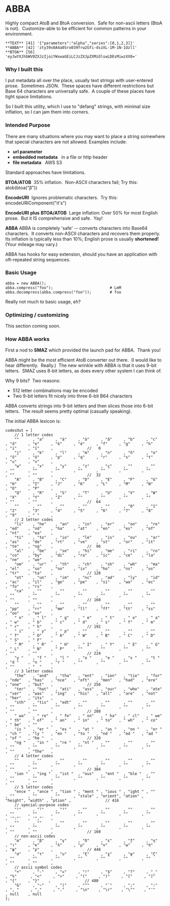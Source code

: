 # ABBA

Highly compact AtoB and BtoA conversion.&nbsp;
Safe for non-ascii letters (BtoA is not).&nbsp;
Customize-able to be efficient for common patterns in your environment.

	**TEXT** [41] '{"parameters":"alpha","series":[0,1,2,3]}'
	**ABBA** [42] 'zty39s0A4a0Sro039frw2Gfi-dszXL-1M-1N-1Ozll'
	**BTOA** [56] 'eyJwYXJhbWV0ZXJzIjoiYWxwaGEiLCJzZXJpZXMiOlswLDEsMiwzXX0='

### Why I built this

I put metadata all over the place, usually text strings with user-entered prose.&nbsp;
Sometimes JSON.&nbsp;
These spaces have different restrictions but Base 64 characters are universally safe.&nbsp;
A couple of these places have tight space limitations.&nbsp;

So I built this utility, which I use to "defang" strings, with minimal size inflation, so I can jam them into corners.


### Intended Purpose

There are many situations where you may want to place a string somewhere that special characters are not allowed.
Examples include:
- **url parameter** &nbsp; 
- **embedded metadata** &nbsp; in a file or http header
- **file metadata** &nbsp; AWS S3

Standard approaches have limitations.

**BTOA/ATOB**&nbsp;
35% inflation.&nbsp;
Non-ASCII characters fail; Try this:&nbsp; atob(btoa("β"))&nbsp;

**EncodeURI**&nbsp;
Ignores problematic characters.&nbsp;
Try this:&nbsp;  encodeURIComponent("it's")&nbsp;

**EncodeURI** **plus** **BTOA/ATOB**&nbsp;
Large inflation: Over 50% for most English prose.&nbsp;
But it IS comprehensive and safe.&nbsp;
Yay!&nbsp;

**ABBA**
ABBA is completely 'safe' -- converts characters into Base64 characters.&nbsp;
It converts non-ASCII characters and recovers them properly.&nbsp;
Its inflation is typically less than 10%; English prose is usually **shortened!**&nbsp;
(Your mileage may vary.)

ABBA has hooks for easy extension, should you have an application with oft-repeated string sequences.&nbsp;

### Basic Usage

	abba = new ABBA();
	abba.compress("foo");                         # LmM
	abba.decompress(abba.compress("foo"));        # foo

Really not much to basic usage, eh?

### Optimizing / customizing

This section coming soon.

### How ABBA works

First a nod to **SMAZ** which provided the launch pad for ABBA.&nbsp;
Thank you!

ABBA might be the most efficient AtoB converter out there.&nbsp;
(I would like to hear differently.&nbsp; Really.)&nbsp;
The new wrinkle with ABBA is that it uses 9-bit letters.&nbsp;
SMAZ uses 8-bit letters, as does every other system I can think of.&nbsp;

Why 9 bits?&nbsp;
Two reasons:
- 512 letter combinations may be encoded
- Two 9-bit letters fit nicely into three 6-bit B64 characters

ABBA converts strings into 9-bit letters and then slices those into 6-bit letters.&nbsp;
The result seems pretty optimal (casually speaking).

The initial ABBA lexicon is:

	codesOut = [
	    // 1 letter codes
	    ""      , "a"     , "á"     , "à"     , "â"     , "b"     , "c"     , "d"     , "e"     , "è"     , "é"     , "f"     , "g"     , "h"     , "i"     , "í"     ,               //   0
	    "j"     , "k"     , "l"     , "m"     , "n"     , "ñ"     , "o"     , "ô"     , "ó"     , "p"     , "q"     , "r"     , "s"     , "t"     , "u"     , "v"     ,
	    "w"     , "x"     , "y"     , "z"     , "ç"     , ""      , ""      , ""      , ""      , ""      , ""      , ""      , ""      , ""      , ""      , ""      ,               //  32
	    "A"     , "B"     , "C"     , "D"     , "E"     , "F"     , "G"     , "H"     , "I"     , "J"     , "K"     , "L"     , "M"     , "N"     , "O"     , "P"     ,
	    "Q"     , "R"     , "S"     , "T"     , "U"     , "V"     , "W"     , "X"     , "Y"     , "Z"     , ""      , ""      , ""      , ""      , ""      , ""      ,               //  64
	    ""      , ""      , ""      , ""      , ""      , "0"     , "1"     , "2"     , "3"     , "4"     , "5"     , "6"     , "7"     , "8"     , "9"     , " "     , 
	    // 2 letter codes
	    "li"    , "he"    , "an"    , "in"    , "er"    , "on"    , "re"    , "ed"    , "nd"    , "ha"    , "at"    , "en"    , "es"    , "of"    , "nt"    , "ea"    ,
	    "ti"    , "to"    , "io"    , "le"    , "is"    , "ou"    , "ar"    , "as"    , "de"    , "rt"    , "ve"    , "st"    , "or"    , "it"    , "te"    , "ng"    ,               //  96
	    "al"    , "be"    , "se"    , "hi"    , "me"    , "ri"    , "ro"    , "co"    , "by"    , "di"    , "ra"    , "ic"    , "ce"    , "la"    , "ne"    , "we"    ,
	    "om"    , "ur"    , "th"    , "ch"    , "sh"    , "wh"    , "ma"    , "el"    , "so"    , "no"    , "iv"    , "ho"    , "ns"    , "us"    , "tr"    , "ta"    ,               // 128
	    "ot"    , "un"    , "im"    , "nc"    , "ad"    , "ly"    , "id"    , "ac"    , "il"    , "ge"    , "pe"    , "si"    , "wa"    , "ec"    , "fo"    , "rs"    ,
	    "ca"    , ""      , ""      , ""      , ""      , ""      , ""      , ""      , ""      , ""      , ""      , ""      , ""      , ""      , ""      , ""      ,               // 160
	    ""      , ""      , ""      , ""      , ""      , ""      , ""      , "pp"    , "rr"    , "mm"    , "ll"    , "ff"    , "tt"    , "ss"    , "oo"    , "ee"    ,
	    " n"    , " l"    , " g"    , " e"    , " t"    , " o"    , " a"    , " w"    , " b"    , " c"    , " d"    , " s"    , " f"    , " m"    , " r"    , " h"    ,               // 192
	    " i"    , " y"    , " p"    , ""      , ""      , ""      , ""      , " T"    , " O"    , " A"    , " W"    , " B"    , " C"    , " D"    , " S"    , " F"    ,
	    " M"    , " R"    , " H"    , " I"    , " Y"    , " E"    , " G"    , " L"    , " N"    , " P"    , ""      , ""      , ""      , ""      , ""      , ""      ,               // 224
	    "y "    , "f "    , "l "    , "o "    , "e "    , "s "    , "t "    , "d "    , "n "    , "r "    , ""      , ""      , ""      , ""      , ""      , "  "    ,
	    // 3 letter codes
	    "the"   , "and"   , "tha"   , "ent"   , "ion"   , "tio"   , "for"   , "nde"   , "has"   , "nce"   , "oft"   , "men"   , "had"   , "ere"   , "one"   , "but"   ,               // 256
	    "ter"   , "hat"   , "ati"   , "ass"   , "our"   , "who"   , "ate"   , "ver"   , "was"   , "ing"   , "his"   , "all"   , "are"   , "not"   , "her"   , "its"   ,
	    "sth"   , "tis"   , "edt"   , ""      , ""      , ""      , ""      , ""      , ""      , ""      , ""      , ""      , ""      , ""      , ""      , ""      ,               // 288
	    " wa"   , " re"   , " fo"   , " on"   , " ha"   , " cl"   , " we"   , " th"   , " of"   , " an"   , " in"   , " to"   , " wh"   , " co"   , " be"   , ""      ,
	    "is "   , "er "   , "es "   , "at "   , "as "   , "on "   , "or "   , "ch "   , "ly "   , "en "   , "to "   , "nd "   , "ed "   , "ad "   , "of "   , "he "   ,               // 320
	    "ng "   , "in "   , "re "   , "nt "   , ""      , ""      , ""      , ""      , ""      , ""      , ""      , ""      , ""      , ""      , ""      , "The"   ,
	    // 4 letter codes
	    ""      , ""      , ""      , ""      , ""      , ""      , ""      , ""      , ""      , ""      , ""      , ""      , ""      , ""      , ""      , ""      ,               // 384
	    "ion "  , "ing "  , "ist "  , "ous"   , "ent "  , "ble "  , ""      , ""      , ""      , ""      , ""      , ""      , ""      , ""      , ""      , ""      ,
	    // 5 letter codes
	    "ence " , "ance " , "tion " , "ment " , "ious " , "ight " , ""      , ""      , ""      , ""      , "stale" , "orient", "ation" , "height", "width" , "ption" ,               // 416
	    // special-purpose codes
	    "¹"     , "²"     , "³"     , ""      , ""      , ""      , ""      , ""      , ""      , ""      , ""      , ""      , ""      , ""      , '":"'   , '","'   ,
	    ""      , ""      , ""      , ""      , ""      , ""      , ""      , ""      , ""      , ""      , ""      , ""      , ""      , ""      , ""      , ""      ,               // 160
	    // non-ascii codes
	    "α"     , "β"     , "γ"     , "δ"     , "ε"     , "ƒ"     , "η"     , "ι"     , "κ"     , "λ"     , "μ"     , "ν"     , "ω"     , "π"     , "φ"     , "ρ"     ,               // 448
	    "σ"     , "τ"     , "υ"     , "ξ"     , "χ"     , "ψ"     , "ζ"     , ""      , ""      , ""      , ""      , ""      , ""      , ""      , ""      , ""      ,
	    // ascii symbol codes
	    "+"     , "-"     , "="     , "!"     , "$"     , "?"     , "_"     , "%"      , "<"     , ">"     , "("     , ")"     , "["     , "]"     , "{"     , "}"    ,               // 480
	    "&"     , "~"     , "|"     , "^"     , "`"     , ";"     , ":"     , ", "     , ","     , "."     , "\n"    , "\r"    , "\""    , "'"     , null    , null 
	];
